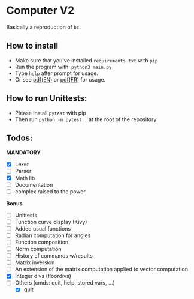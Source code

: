Computer V2
===========

Basically a reproduction of `bc`.


How to install
-----------

- Make sure that you've installed `requirements.txt` with `pip`
- Run the program with: `python3 main.py`
- Type `help` after prompt for usage.
- Or see [pdf(EN)](computorv2.en.pdf) or [pdf(FR)](computor.fr.pdf) for usage.

How to run Unittests:
--------------------

- Please install `pytest` with pip
- Then run `python -m pytest .` at the root of the repository


Todos:
------

**MANDATORY**
- [x] Lexer
- [ ] Parser
- [x] Math lib
- [ ] Documentation
- [ ] complex raised to the power

**Bonus**
- [ ] Unittests
- [ ] Function curve display (Kivy)
- [ ] Added usual functions
- [ ] Radian computation for angles
- [ ] Function composition
- [ ] Norm computation
- [ ] History of commands w/results
- [ ] Matrix inversion
- [ ] An extension of the matrix computation applied to vector computation
- [x] Integer divs (floordivs)
- [ ] Others (cmds: quit, help, stored vars, ...)
    - [x] quit

